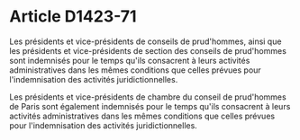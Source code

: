 # Article D1423-71

 

Les présidents et vice-présidents de conseils de prud'hommes, ainsi que les présidents et vice-présidents de section des conseils de prud'hommes sont indemnisés pour le temps qu'ils consacrent à leurs activités administratives dans les mêmes conditions que celles prévues pour l'indemnisation des activités juridictionnelles. 
  
   
Les présidents et vice-présidents de chambre du conseil de prud'hommes de Paris sont également indemnisés pour le temps qu'ils consacrent à leurs activités administratives dans les mêmes conditions que celles prévues pour l'indemnisation des activités juridictionnelles.